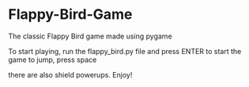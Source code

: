 # Flappy-Bird-Game
The classic Flappy Bird game made using pygame


To start playing, run the flappy_bird.py file and press ENTER to start the game
to jump, press space

there are also shield powerups.
Enjoy!
